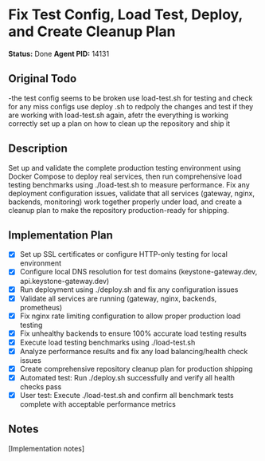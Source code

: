 # Fix Test Config, Load Test, Deploy, and Create Cleanup Plan
**Status:** Done
**Agent PID:** 14131

## Original Todo
-the test config seems to be broken use load-test.sh for testing and check for any miss configs use deploy .sh to redpoly the changes and test if they are working with load-test.sh again, afetr the everything is working correctly set up a plan on how to clean up the repository and ship it

## Description
Set up and validate the complete production testing environment using Docker Compose to deploy real services, then run comprehensive load testing benchmarks using ./load-test.sh to measure performance. Fix any deployment configuration issues, validate that all services (gateway, nginx, backends, monitoring) work together properly under load, and create a cleanup plan to make the repository production-ready for shipping.

## Implementation Plan
- [x] Set up SSL certificates or configure HTTP-only testing for local environment
- [x] Configure local DNS resolution for test domains (keystone-gateway.dev, api.keystone-gateway.dev)
- [x] Run deployment using ./deploy.sh and fix any configuration issues
- [x] Validate all services are running (gateway, nginx, backends, prometheus)
- [x] Fix nginx rate limiting configuration to allow proper production load testing
- [x] Fix unhealthy backends to ensure 100% accurate load testing results
- [x] Execute load testing benchmarks using ./load-test.sh
- [x] Analyze performance results and fix any load balancing/health check issues
- [x] Create comprehensive repository cleanup plan for production shipping
- [x] Automated test: Run ./deploy.sh successfully and verify all health checks pass
- [x] User test: Execute ./load-test.sh and confirm all benchmark tests complete with acceptable performance metrics

## Notes
[Implementation notes]